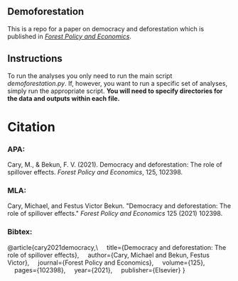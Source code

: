 ## Demoforestation

This is a repo for a paper on democracy and deforestation which is published in [*Forest Policy and Economics*](https://www.sciencedirect.com/science/article/abs/pii/S1389934121000046).

## Instructions

To run the analyses you only need to run the main script *demoforestation.py*. If, however, you want to run a specific set of analyses, simply run the appropriate script. **You will need to specify directories for the data and outputs within each file.**

# Citation

### APA:

Cary, M., & Bekun, F. V. (2021). Democracy and deforestation: The role of spillover effects. *Forest Policy and Economics*, 125, 102398.

### MLA:

Cary, Michael, and Festus Victor Bekun. "Democracy and deforestation: The role of spillover effects." *Forest Policy and Economics* 125 (2021) 102398.

### Bibtex:

@article{cary2021democracy,\\
&nbsp;&nbsp;&nbsp;&nbsp;title={Democracy and deforestation: The role of spillover effects},
&nbsp;&nbsp;&nbsp;&nbsp;author={Cary, Michael and Bekun, Festus Victor},
&nbsp;&nbsp;&nbsp;&nbsp;journal={Forest Policy and Economics},
&nbsp;&nbsp;&nbsp;&nbsp;volume={125},
&nbsp;&nbsp;&nbsp;&nbsp;pages={102398},
&nbsp;&nbsp;&nbsp;&nbsp;year={2021},
&nbsp;&nbsp;&nbsp;&nbsp;publisher={Elsevier}
}

